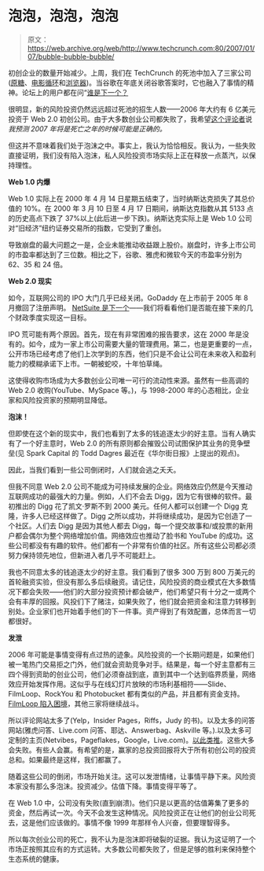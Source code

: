# 泡泡，泡泡，泡泡 

> 原文：<https://web.archive.org/web/http://www.techcrunch.com:80/2007/01/07/bubble-bubble-bubble/>

初创企业的数量开始减少。上周，我们在 TechCrunch 的死池中加入了三家公司([原糖](https://web.archive.org/web/20221201115445/http://www.beta.techcrunch.com/2006/12/30/rawsugar-in-deadpool/)、[电影循环](https://web.archive.org/web/20221201115445/http://www.beta.techcrunch.com/2007/01/06/filmloop-dips-toes-into-the-deadpool/)和[浏览器](https://web.archive.org/web/20221201115445/http://www.beta.techcrunch.com/2007/01/07/browster-in-deadpool/))。当谷歌在年底关闭谷歌答案时，它也融入了事情的精神。论坛上的用户都在问“[谁是下一个？](https://web.archive.org/web/20221201115445/http://forums.beta.techcrunch.com/forums/thread.jspa?threadID=298&tstart=0)

很明显，新的风险投资仍然远远超过死池的招生人数——2006 年大约有 6 亿美元投资于 Web 2.0 初创公司。由于大多数创业公司都失败了，我希望[这个评论者](https://web.archive.org/web/20221201115445/http://www.beta.techcrunch.com/2007/01/07/browster-in-deadpool/#comment-671659)说*我预测 2007 年将是死亡之年的时候可能是正确的。*

但这并不意味着我们处于泡沫之中。事实上，我认为恰恰相反。我认为，一些失败直接证明，我们没有陷入泡沫，私人风险投资市场实际上正在释放一点蒸汽，以保持理性。

 **Web 1.0 内爆**

Web 1.0 实际上在 2000 年 4 月 14 日星期五结束了，当时纳斯达克损失了其总价值的 10%。在 2000 年 3 月 10 日至 4 月 17 日期间，纳斯达克指数从其 5133 点的历史高点下跌了 37%以上(此后进一步下跌)。纳斯达克实际上是 Web 1.0 公司对“旧经济”纽约证券交易所的指数，它受到了重创。

导致崩盘的最大问题之一是，企业未能推动收益跟上股价。崩盘时，许多上市公司的市盈率都达到了三位数。相比之下，谷歌、雅虎和微软今天的市盈率分别为 62、35 和 24 倍。

**Web 2.0 现实**

如今，互联网公司的 IPO 大门几乎已经关闭。GoDaddy 在上市前于 2005 年 8 月撤回了注册声明。 [NetSuite 是下一个](https://web.archive.org/web/20221201115445/http://www.beta.techcrunch.com/2006/12/19/netsuites-going-public-looking-for-1-billion-valuation/)——我们将看看他们是否能在接下来的几个财政季度实现这一目标。

IPO 荒可能有两个原因。首先，现在有非常困难的报告要求，这在 2000 年是没有的。如今，成为一家上市公司需要大量的管理费用。第二，也是更重要的一点，公开市场已经考虑了他们上次学到的东西，他们只是不会让公司在未来收入和盈利能力的模糊承诺下上市。一朝被蛇咬，十年怕草绳。

这使得收购市场成为大多数创业公司唯一可行的流动性来源。虽然有一些高调的 Web 2.0 收购(YouTube、MySpace 等。)，与 1998-2000 年的心态相比，企业家和风险投资家的预期明显降低。

**泡沫！**

但即使在这个新的现实中，我们也看到了太多的钱追逐太少的好主意。当有人确实有了一个好主意时，Web 2.0 的所有原则都会摧毁公司试图保护其业务的竞争壁垒(见 Spark Capital 的 Todd Dagres 最近在《华尔街日报》上提出的观点)。

因此，当我们看到一些公司倒闭时，人们就会逃之夭夭。

但我不同意 Web 2.0 公司不能成为可持续发展的企业。网络效应仍然是今天推动互联网成功的最强大的力量。例如，人们不会去 Digg，因为它有很棒的软件。最初推出的 Digg 花了凯文·罗斯不到 2000 美元。任何人都可以创建一个 Digg 克隆，许多人已经这样做了。Digg 之所以成功，并将继续成功，是因为它创造了一个社区。人们去 Digg 是因为其他人都去 Digg，每一个提交故事和/或投票的新用户都会偶尔为整个网络增加价值。网络效应也推动了脸书和 YouTube 的成功。这些公司都没有有趣的软件。他们都有一个非常有价值的社区。所有这些公司都必须努力保持领先地位，但新进入者几乎不可能赶上。

我也不同意太多的钱追逐太少的好主意。我们看到了很多 300 万到 800 万美元的首轮融资实验，但没有那么多后续融资。请记住，风险投资的商业模式在大多数情况下都会失败——他们的大部分投资预计都会破产，他们希望只有十分之一或两个会有丰厚的回报。风投们下了赌注，如果失败了，他们就会把资金和注意力转移到别处。企业家们也开始着手他们的下一件事。资产得到了有效配置，总体而言一切都很好。

**发泄**

2006 年可能是事情变得有点过热的迹象。风险投资的一个长期问题是，如果他们被一笔热门交易拒之门外，他们就会资助竞争对手。结果是，每一个好主意都有三四个得到资助的创业公司，他们必须奋战到底，直到其中一个达到临界质量，网络效应开始发挥作用。这似乎与在线幻灯片放映的市场利基相符——Slide、FilmLoop、RockYou 和 Photobucket 都有类似的产品，并且都有资金支持。 [FilmLoop 陷入困境](https://web.archive.org/web/20221201115445/http://www.beta.techcrunch.com/2007/01/06/filmloop-dips-toes-into-the-deadpool/)，其他三家将继续战斗。

所以评论网站太多了(Yelp，Insider Pages，Riffs，Judy 的书)。以及太多的问答网站(雅虎问答、Live.com 问答、耶达、Answerbag、Askville 等。).以及太多可定制的主页(Netvibes，Pageflakes，Google，Live.com)。[以此类推](https://web.archive.org/web/20221201115445/http://www.beta.techcrunch.com/company-index/)。这些大多会失败。有些人会赢。有希望的是，赢家的总投资回报将大于所有初创公司的投资总和。如果最终是这样，我们都赢了。

随着这些公司的倒闭，市场开始关注。这可以发泄情绪，让事情平静下来。风险资本家没有那么多泡沫。投资减少。估值下降。事情变得平等了。

在 Web 1.0 中，公司没有失败(直到崩溃)。他们只是以更高的估值筹集了更多的资金，然后再试一次。今天不会发生这种情况。风险投资正在让他们的创业公司死去，这是他们应该做的。事情不像 1999 年那样令人兴奋，但要理智得多。

所以每次创业公司的死亡，我不认为是泡沫即将破裂的证据。我认为这证明了一个市场正按照其应有的方式运转。大多数公司都失败了，但是足够的胜利来保持整个生态系统的健康。